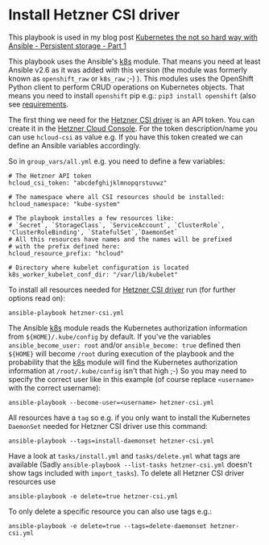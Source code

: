 Install Hetzner CSI driver
==========================

This playbook is used in my blog post [Kubernetes the not so hard way with Ansible - Persistent storage - Part 1](https://www.tauceti.blog/post/kubernetes-the-not-so-hard-way-with-ansible-persistent-storage-part-1/)

This playbook uses the Ansible's [k8s](https://docs.ansible.com/ansible/2.6/modules/k8s_module.html) module. That means you need at least Ansible v2.6 as it was added with this version (the module was formerly known as `openshift_raw` or `k8s_raw` ;-) ). This modules uses the OpenShift Python client to perform CRUD operations on Kubernetes objects. That means you need to install `openshift` pip e.g.: `pip3 install openshift` (also see [requirements](https://docs.ansible.com/ansible/2.6/modules/k8s_module.html#requirements).

The first thing we need for the [Hetzner CSI driver](https://github.com/hetznercloud/csi-driver) is an API token. You can create it in the [Hetzner Cloud Console](https://console.hetzner.cloud/). For the token description/name you can use `hcloud-csi` as value e.g. If you have this token created we can define an Ansible variables accordingly. 

So in `group_vars/all.yml` e.g. you need to define a few variables:

```
# The Hetzner API token
hcloud_csi_token: "abcdefghijklmnopqrstuvwz"

# The namespace where all CSI resources should be installed:
hcloud_namespace: "kube-system"

# The playbook installes a few resources like:
# `Secret`, `StorageClass`, `ServiceAccount`, `ClusterRole`, 'ClusterRoleBinding', `StatefulSet`,`DaemonSet`
# All this resources have names and the names will be prefixed
# with the prefix defined here:
hcloud_resource_prefix: "hcloud"

# Directory where kubelet configuration is located
k8s_worker_kubelet_conf_dir: "/var/lib/kubelet"
```

To install all resources needed for [Hetzner CSI driver](https://github.com/hetznercloud/csi-driver) run (for further options read on):

```
ansible-playbook hetzner-csi.yml
```

The Ansible [k8s](https://docs.ansible.com/ansible/2.6/modules/k8s_module.html) module reads the Kubernetes authorization information from `${HOME}/.kube/config` by default. If you've the variables `ansible_become_user: root` and/or `ansible_become: true` defined then `${HOME}` will become `/root` during execution of the playbook and the probability that the [k8s](https://docs.ansible.com/ansible/2.6/modules/k8s_module.html) module will find the Kubernetes authorization information at `/root/.kube/config` isn't that high ;-) So you may need to specify the correct user like in this example (of course replace `<username>` with the correct username):

```
ansible-playbook --become-user=<username> hetzner-csi.yml
```

All resources have a `tag` so e.g. if you only want to install the Kubernetes `DaemonSet` needed for Hetzner CSI driver use this command:

```
ansible-playbook --tags=install-daemonset hetzner-csi.yml
```

Have a look at `tasks/install.yml` and `tasks/delete.yml` what tags are available (Sadly `ansible-playbook --list-tasks hetzner-csi.yml` doesn't show tags included with `import_tasks`). To delete all Hetzner CSI driver resources use

```
ansible-playbook -e delete=true hetzner-csi.yml
```

To only delete a specific resource you can also use tags e.g.:

```
ansible-playbook -e delete=true --tags=delete-daemonset hetzner-csi.yml
```
